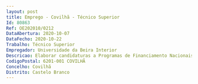 ```yaml
--- 
layout: post
title: Emprego - Covilhã - Técnico Superior
Id: 80863
Ref: OE202010/0212
DataAbertura: 2020-10-07
DataFecho: 2020-10-22
Trabalho: Técnico Superior
Empregador: Universidade da Beira Interior
Descricao: Elaborar candidaturas a Programas de Financiamento Nacionais e Internacionais   Proporcionar a informação institucional, administrativa e financeira necessária para instruir as candidaturas a Programas de Financiamento Nacionais e Internacionais no âmbito de programas de mobilidade   Organizar e apresentar sessões institucionais de esclarecimento e de apoio à submissão e preparação de candidaturas a programas de mobilidade   Recolher e disseminar a informação sobre programas e organizações nacionais e internacionais que suportem a investigação científica e o desenvolvimento tecnológico.
CodigoPostal: 6201-001 COVILHÃ
Concelho: Covilhã
Distrito: Castelo Branco
--- 
```

